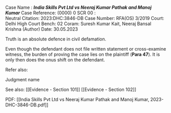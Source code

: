 Case Name : ***India Skills Pvt Ltd vs Neeraj Kumar Pathak and Manoj Kumar***
Case Reference: (0000) 0 SCR 00 :  
Neutral Citation: 2023:DHC:3846-DB
Case Number: RFA(OS) 3/2019
Court: Delhi High Court
Bench: 02
Coram: Suresh Kumar Kait, Neeraj Bansal Krishna (Author)
Date: 30.05.2023

Truth is an absolute defence in civil defamation.

Even though the defendant does not file written statement or cross-examine witness, the burden of proving the case lies on the plaintiff (**Para 47**). It is only then does the onus shift on the defendant.

Refer also:

Judgment name

See also:
[[Evidence - Section 101]] 
[[Evidence - Section 102]] 

PDF:
[[India Skills Pvt Ltd vs Neeraj Kumar Pathak and Manoj Kumar, 2023-DHC-3846-DB.pdf]]